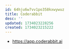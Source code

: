 ```yaml
---
id: 64hju6w7vv1po358kxwywuz
title: Coderabbit
desc: ''
updated: 1734023228256
created: 1734023215222
---
```


- https://app.coderabbit.ai